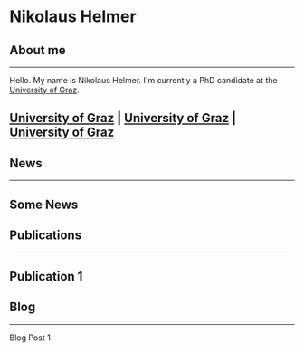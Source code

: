 # Nikolaus Helmer

## About me
---

Hello. My name is Nikolaus Helmer. I'm currently a PhD candidate at the [University of Graz](https://www.uni-graz.at/de/).

[University of Graz](https://www.uni-graz.at/de/) | [University of Graz](https://www.uni-graz.at/de/) | [University of Graz](https://www.uni-graz.at/de/)
---

## News
---

Some News
---

## Publications
---

Publication 1
---

## Blog
---

Blog Post 1
